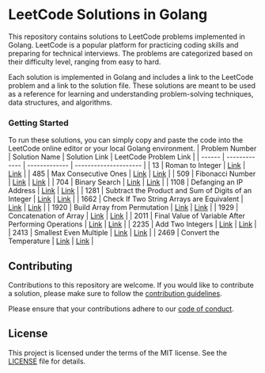 # LeetCode Solutions in Golang

This repository contains solutions to LeetCode problems implemented in Golang. LeetCode is a popular platform for practicing coding skills and preparing for technical interviews. The problems are categorized based on their difficulty level, ranging from easy to hard.

Each solution is implemented in Golang and includes a link to the LeetCode problem and a link to the solution file. These solutions are meant to be used as a reference for learning and understanding problem-solving techniques, data structures, and algorithms.

### Getting Started

To run these solutions, you can simply copy and paste the code into the LeetCode online editor or your local Golang environment.
| Problem Number | Solution Name | Solution Link | LeetCode Problem Link |
| ------ | ------------- | ------------- | --------------------- |
| 13 | Roman to Integer | [Link](https://github.com/YuryFilipovich/golang_leetcode/blob/master/solutions/13_roman_to_integer.go) | [Link](https://leetcode.com/problems/roman-to-integer/) |
| 485 | Max Consecutive Ones | [Link](https://github.com/YuryFilipovich/golang_leetcode/blob/master/solutions/485_max_consecutive_ones.go) | [Link](https://leetcode.com/problems/max-consecutive-ones/) |
| 509 | Fibonacci Number | [Link](https://github.com/YuryFilipovich/golang_leetcode/blob/master/solutions/509_fibonacci_number.go) | [Link](https://leetcode.com/problems/fibonacci-number/) |
| 704 | Binary Search | [Link](https://github.com/YuryFilipovich/golang_leetcode/blob/master/solutions/704_binary_search.go) | [Link](https://leetcode.com/problems/binary-search/) |
| 1108 | Defanging an IP Address | [Link](https://github.com/YuryFilipovich/golang_leetcode/blob/master/solutions/1108_defanging_an_ip_address.go) | [Link](https://leetcode.com/problems/defanging-an-ip-address/) |
| 1281 | Subtract the Product and Sum of Digits of an Integer | [Link](https://github.com/YuryFilipovich/golang_leetcode/blob/master/solutions/1281_subtract_the_product_and_sum_of_digits_of_an_integer.go) | [Link](https://leetcode.com/problems/subtract-the-product-and-sum-of-digits-of-an-integer/) |
| 1662 | Check If Two String Arrays are Equivalent | [Link](https://github.com/YuryFilipovich/golang_leetcode/blob/master/solutions/1662_check_if_two_strings_are_equivalent.go) | [Link](https://leetcode.com/problems/check-if-two-string-arrays-are-equivalent/) |
| 1920 | Build Array from Permutation | [Link](https://github.com/YuryFilipovich/golang_leetcode/blob/master/solutions/1920_build_array_from_permutation.go) | [Link](https://leetcode.com/problems/build-array-from-permutation/) |
| 1929 | Concatenation of Array | [Link](https://github.com/YuryFilipovich/golang_leetcode/blob/master/solutions/1929_concatenation_of_array.go) | [Link](https://leetcode.com/problems/concatenation-of-array/) |
| 2011 | Final Value of Variable After Performing Operations | [Link](https://github.com/YuryFilipovich/golang_leetcode/blob/master/solutions/2011_final_value_of_variable_after_perfoming_operations.go) | [Link](https://leetcode.com/problems/final-value-of-variable-after-performing-operations/) |
| 2235 | Add Two Integers | [Link](https://github.com/YuryFilipovich/golang_leetcode/blob/master/solutions/2235_add_two_integers.go) | [Link](https://leetcode.com/problems/add-two-integers/) |
| 2413 | Smallest Even Multiple | [Link](https://github.com/YuryFilipovich/golang_leetcode/blob/master/solutions/2413_smallest_even_multiple.go) | [Link](https://leetcode.com/problems/smallest-even-multiple/) |
| 2469 | Convert the Temperature | [Link](https://github.com/YuryFilipovich/golang_leetcode/blob/master/solutions/2469_convert_the_temperature.go) | [Link](https://leetcode.com/problems/convert-the-temperature/) |

## Contributing

Contributions to this repository are welcome. If you would like to contribute a solution, please make sure to follow the [contribution guidelines](https://github.com/YuryFilipovich/golang_leetcode/blob/master/contribution_guidlines.md).

Please ensure that your contributions adhere to our [code of conduct](https://github.com/YuryFilipovich/golang_leetcode/blob/master/code_of_conduct.md).

## License

This project is licensed under the terms of the MIT license. See the [LICENSE](https://github.com/YuryFilipovich/golang_leetcode/blob/master/license.md) file for details.
